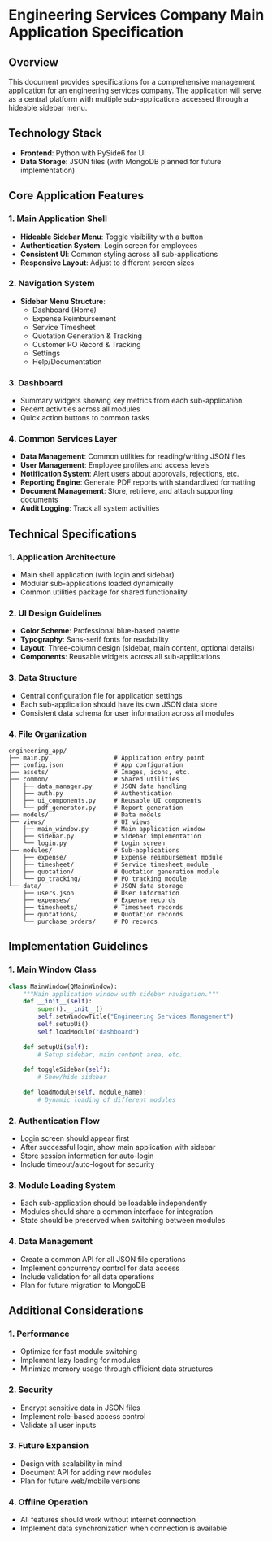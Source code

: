 # Engineering Services Company Main Application Specification

## Overview
This document provides specifications for a comprehensive management application for an engineering services company. The application will serve as a central platform with multiple sub-applications accessed through a hideable sidebar menu.

## Technology Stack
- **Frontend**: Python with PySide6 for UI
- **Data Storage**: JSON files (with MongoDB planned for future implementation)

## Core Application Features

### 1. Main Application Shell
- **Hideable Sidebar Menu**: Toggle visibility with a button
- **Authentication System**: Login screen for employees
- **Consistent UI**: Common styling across all sub-applications
- **Responsive Layout**: Adjust to different screen sizes

### 2. Navigation System
- **Sidebar Menu Structure**:
  - Dashboard (Home)
  - Expense Reimbursement
  - Service Timesheet
  - Quotation Generation & Tracking
  - Customer PO Record & Tracking
  - Settings
  - Help/Documentation

### 3. Dashboard
- Summary widgets showing key metrics from each sub-application
- Recent activities across all modules
- Quick action buttons to common tasks

### 4. Common Services Layer
- **Data Management**: Common utilities for reading/writing JSON files
- **User Management**: Employee profiles and access levels
- **Notification System**: Alert users about approvals, rejections, etc.
- **Reporting Engine**: Generate PDF reports with standardized formatting
- **Document Management**: Store, retrieve, and attach supporting documents
- **Audit Logging**: Track all system activities

## Technical Specifications

### 1. Application Architecture
- Main shell application (with login and sidebar)
- Modular sub-applications loaded dynamically
- Common utilities package for shared functionality

### 2. UI Design Guidelines
- **Color Scheme**: Professional blue-based palette
- **Typography**: Sans-serif fonts for readability
- **Layout**: Three-column design (sidebar, main content, optional details)
- **Components**: Reusable widgets across all sub-applications

### 3. Data Structure
- Central configuration file for application settings
- Each sub-application should have its own JSON data store
- Consistent data schema for user information across all modules

### 4. File Organization
```
engineering_app/
├── main.py                  # Application entry point
├── config.json              # App configuration
├── assets/                  # Images, icons, etc.
├── common/                  # Shared utilities
│   ├── data_manager.py      # JSON data handling
│   ├── auth.py              # Authentication
│   ├── ui_components.py     # Reusable UI components
│   └── pdf_generator.py     # Report generation
├── models/                  # Data models
├── views/                   # UI views
│   ├── main_window.py       # Main application window
│   ├── sidebar.py           # Sidebar implementation
│   └── login.py             # Login screen
├── modules/                 # Sub-applications
│   ├── expense/             # Expense reimbursement module
│   ├── timesheet/           # Service timesheet module
│   ├── quotation/           # Quotation generation module
│   └── po_tracking/         # PO tracking module
└── data/                    # JSON data storage
    ├── users.json           # User information
    ├── expenses/            # Expense records
    ├── timesheets/          # Timesheet records
    ├── quotations/          # Quotation records
    └── purchase_orders/     # PO records
```

## Implementation Guidelines

### 1. Main Window Class
```python
class MainWindow(QMainWindow):
    """Main application window with sidebar navigation."""
    def __init__(self):
        super().__init__()
        self.setWindowTitle("Engineering Services Management")
        self.setupUi()
        self.loadModule("dashboard")
        
    def setupUi(self):
        # Setup sidebar, main content area, etc.
        
    def toggleSidebar(self):
        # Show/hide sidebar
        
    def loadModule(self, module_name):
        # Dynamic loading of different modules
```

### 2. Authentication Flow
- Login screen should appear first
- After successful login, show main application with sidebar
- Store session information for auto-login
- Include timeout/auto-logout for security

### 3. Module Loading System
- Each sub-application should be loadable independently
- Modules should share a common interface for integration
- State should be preserved when switching between modules

### 4. Data Management
- Create a common API for all JSON file operations
- Implement concurrency control for data access
- Include validation for all data operations
- Plan for future migration to MongoDB

## Additional Considerations

### 1. Performance
- Optimize for fast module switching
- Implement lazy loading for modules
- Minimize memory usage through efficient data structures

### 2. Security
- Encrypt sensitive data in JSON files
- Implement role-based access control
- Validate all user inputs

### 3. Future Expansion
- Design with scalability in mind
- Document API for adding new modules
- Plan for future web/mobile versions

### 4. Offline Operation
- All features should work without internet connection
- Implement data synchronization when connection is available
